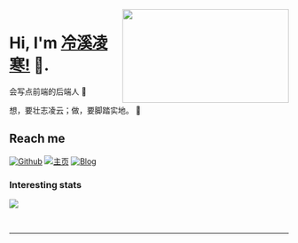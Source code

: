 <!--哈喽吖~ 欢迎来到我的 github-->



<img align="right" width="300" height="169" src="https://github.com/OoGKoO/OoGKoO/blob/main/merry.gif">


# Hi, I'm [冷溪凌寒!](https://www.cnblogs.com/OoGKoO/) 👋.

会写点前端的后端人 :hatching_chick:

想，要壮志凌云；做，要脚踏实地。 :running:

## Reach me 
[![Github](https://img.shields.io/github/followers/OoGKoO?label=Github&style=social)](https://github.com/OoGKoO)
[![主页](https://img.shields.io/badge/blog-touhou.fan-pink)](https://www.touhou.fan/)
[![Blog](https://img.shields.io/badge/blog-博客园-blue)](https://www.cnblogs.com/OoGKoO/)

### Interesting stats

<a href="#">
  <img align="center" src="https://github-readme-stats.vercel.app/api?username=OoGKoO" />
</a>

&nbsp;

<!-- Thanks for stopping by! 😁 -->

---
